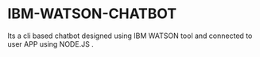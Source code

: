 # IBM-WATSON-CHATBOT
Its a cli based  chatbot designed using IBM WATSON tool and connected to user APP using NODE.JS .
